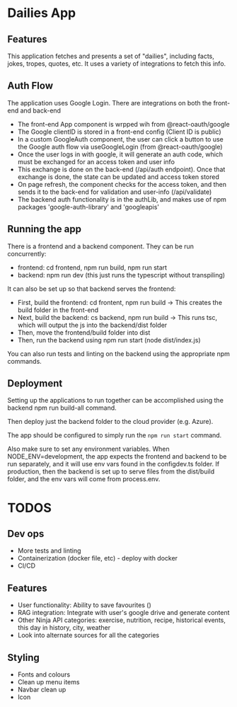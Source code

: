 # Dailies App

## Features

This application fetches and presents a set of "dailies", including facts, jokes, tropes, quotes, etc. It uses a variety of integrations to fetch this info. 


## Auth Flow

The application uses Google Login. There are integrations on both the front-end and back-end
- The front-end App component is wrpped wih <GoogleOAuthProvider> from @react-oauth/google
- The Google clientID is stored in a front-end config (Client ID is public)
- In a custom GoogleAuth component, the user can click a button to use the Google auth flow via useGoogleLogin (from @react-oauth/google)
- Once the user logs in with google, it will generate an auth code, which must be exchanged for an access token and user info
- This exchange is done on the back-end (/api/auth endpoint). Once that exchange is done, the state can be updated and access token stored
- On page refresh, the component checks for the access token, and then sends it to the back-end for validation and user-info (/api/validate)
- The backend auth functionality is in the authLib, and makes use of npm packages 'google-auth-library' and 'googleapis'


## Running the app

There is a frontend and a backend component. They can be run concurrently:
- frontend: cd frontend, npm run build, npm run start
- backend: npm run dev (this just runs the typescript without transpiling)

It can also be set up so that backend serves the frontend:
- First, build the frontend: cd frontent, npm run build -> This creates the build folder in the front-end
- Next, build the backend: cs backend, npm run build -> This runs tsc, which will output the js into the backend/dist folder
- Then, move the frontend/build folder into dist
- Then, run the backend using npm run start (node dist/index.js) 

You can also run tests and linting on the backend using the appropriate npm commands.

## Deployment

Setting up the applications to run together can be accomplished using the backend npm run build-all command.

Then deploy just the backend folder to the cloud provider (e.g. Azure).

The app should be configured to simply run the `npm run start` command.

Also make sure to set any environment variables. When NODE_ENV=development, the app expects the frontend and backend to be run separately, and it will use env vars found in the configdev.ts folder. If production, then the backend is set up to serve files from the dist/build folder, and the env vars will come from process.env.


# TODOS

## Dev ops
- More tests and linting
- Containerization (docker file, etc) - deploy with docker
- CI/CD

## Features
- User functionality: Ability to save favourites ()
- RAG integration: Integrate with user's google drive and generate content
- Other Ninja API categories: exercise, nutrition, recipe, historical events, this day in history, city, weather
- Look into alternate sources for all the categories

## Styling
- Fonts and colours
- Clean up menu items
- Navbar clean up
- Icon
